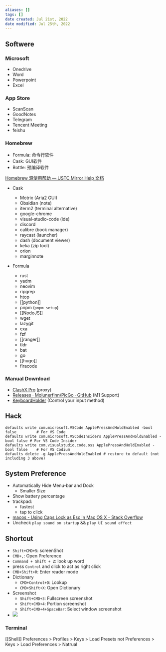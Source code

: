 ```yaml
---
aliases: []
tags: []
date created: Jul 21st, 2022
date modified: Jul 25th, 2022
---
```

## Softwere
### Microsoft
- Onedrive
- Word
- Powerpoint
- Excel

### App Store
- ScanScan
- GoodNotes
- Telegram
- Tencent Meeting
- feishu


### Homebrew
- Formula: 命令行软件
- Cask: GUI软件
- Bottle: 预编译软件

[Homebrew 源使用帮助 — USTC Mirror Help 文档](https://mirrors.ustc.edu.cn/help/brew.git.html)
- Cask
	- Motrix (Aria2 GUI)
	- Obsidian (note)
	- iterm2 (terminal alternative)
	- google-chrome
	- visual-studio-code (ide)
	- discord
	- calibre (book manager)
	- raycast (launcher)
	- dash (document viewer)
	- keka (zip tool)
	- orion
	- marginnote

- Formula
	- rust
	- yadm
	- neovim
	- ripgrep
	- htop
	- [[python]]
	- pnpm (`pnpm setup`)
	- [[NodeJS]]
	- wget
	- lazygit
	- exa
	- fzf
	- [[ranger]]
	- tldr
	- bat
	- go
	- [[hugo]]
	- firacode

### Manual Download
- [ClashX Pro](https://install.appcenter.ms/users/clashx/apps/clashx-pro/distribution_groups/public) (proxy)
- [Releases · Molunerfinn/PicGo · GitHub](https://github.com/Molunerfinn/PicGo/releases) (M1 Support)
- [KeyboardHolder](https://keyboardholder.leavesc.com/en-us/) (Control your input method)

## Hack
```
defaults write com.microsoft.VSCode ApplePressAndHoldEnabled -bool false         # For VS Code
defaults write com.microsoft.VSCodeInsiders ApplePressAndHoldEnabled -bool false # For VS Code Insider
defaults write com.visualstudio.code.oss ApplePressAndHoldEnabled -bool false    # For VS Codium
defaults delete -g ApplePressAndHoldEnabled # restore to default (not including 3 above)
```

## System Preference
- Automatically Hide Menu-bar and Dock
	- Smaller Size
- Show battery percentage
- trackpad:
	- fastest
	- tap to click
- [macos - Using Caps Lock as Esc in Mac OS X - Stack Overflow](https://stackoverflow.com/questions/127591/using-caps-lock-as-esc-in-mac-os-x)
- Uncheck `play sound on startup` && `play UI sound effect`


## Shortcut
- `Shift+CMD+5`: screenShot
- `CMD+,`: Open Preference
- `Command + Shift + Z`: look up word
- press `Control` and click to act as right click
- `CMD+Shift+R`: Enter reader mode
- Dictionary
	- `CMD+Control+D`: Lookup
	- `CMD+Shift+X`: Open Dictionary
- Screenshot
	- `Shift+CMD+3`: Fullscreen screenshot 
	- `Shift+CMD+4`: Portion screenshot
	- `Shift+CMD+4+SpaceBar`: Select window screenshot
- ![](https://img.ynchen.me/2022/07/1ee4ed251c07ded5b5da043191d02497.png)


### Terminal
[[Shell]]
Preferences > Profiles > Keys > Load Presets not Preferences > Keys > Load Preferences > Natrual
